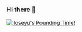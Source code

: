 ### Hi there 👋

[![iloseyu's Pounding Time!](https://wakatime.com/badge/user/018d3532-9342-4ca7-b4a6-c0b4c84dbfa6.svg)](https://wakatime.com/@018d3532-9342-4ca7-b4a6-c0b4c84dbfa6)

<!--
**iloseyu/iloseyu** is a ✨ _special_ ✨ repository because its `README.md` (this file) appears on your GitHub profile.

Here are some ideas to get you started:

- 🔭 I’m currently working on ...
- 🌱 I’m currently learning ...
- 👯 I’m looking to collaborate on ...
- 🤔 I’m looking for help with ...
- 💬 Ask me about ...
- 📫 How to reach me: ...
- 😄 Pronouns: ...
- ⚡ Fun fact: ...
-->
